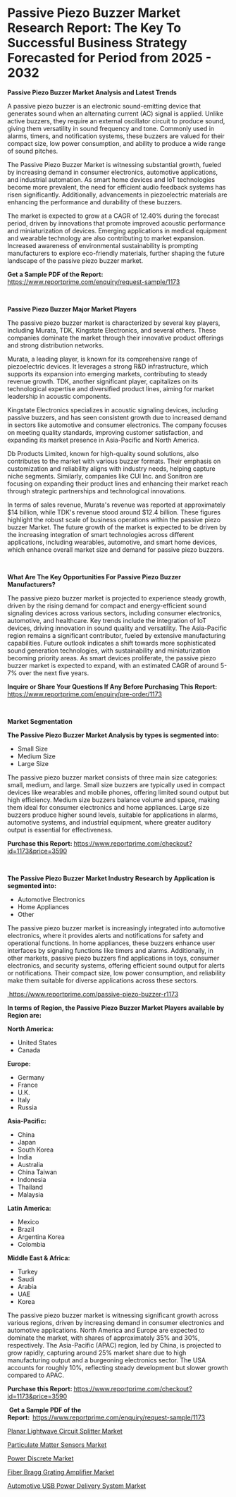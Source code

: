 <p><h1>Passive Piezo Buzzer Market Research Report: The Key To Successful Business Strategy Forecasted for Period from 2025 - 2032</h1></p><p><strong>Passive Piezo Buzzer Market Analysis and Latest Trends</strong></p>
<p><p>A passive piezo buzzer is an electronic sound-emitting device that generates sound when an alternating current (AC) signal is applied. Unlike active buzzers, they require an external oscillator circuit to produce sound, giving them versatility in sound frequency and tone. Commonly used in alarms, timers, and notification systems, these buzzers are valued for their compact size, low power consumption, and ability to produce a wide range of sound pitches.</p><p>The Passive Piezo Buzzer Market is witnessing substantial growth, fueled by increasing demand in consumer electronics, automotive applications, and industrial automation. As smart home devices and IoT technologies become more prevalent, the need for efficient audio feedback systems has risen significantly. Additionally, advancements in piezoelectric materials are enhancing the performance and durability of these buzzers.</p><p>The market is expected to grow at a CAGR of 12.40% during the forecast period, driven by innovations that promote improved acoustic performance and miniaturization of devices. Emerging applications in medical equipment and wearable technology are also contributing to market expansion. Increased awareness of environmental sustainability is prompting manufacturers to explore eco-friendly materials, further shaping the future landscape of the passive piezo buzzer market.</p></p>
<p><strong>Get a Sample PDF of the Report:&nbsp;</strong> <a href="https://www.reportprime.com/enquiry/request-sample/1173?utm_campaign=1875&utm_medium=2&utm_source=Github&utm_content=ia&utm_term=18032025&utm_id=passive-piezo-buzzer">https://www.reportprime.com/enquiry/request-sample/1173</a></p>
<p>&nbsp;</p>
<p><strong>Passive Piezo Buzzer Major Market Players</strong></p>
<p><p>The passive piezo buzzer market is characterized by several key players, including Murata, TDK, Kingstate Electronics, and several others. These companies dominate the market through their innovative product offerings and strong distribution networks.</p><p>Murata, a leading player, is known for its comprehensive range of piezoelectric devices. It leverages a strong R&D infrastructure, which supports its expansion into emerging markets, contributing to steady revenue growth. TDK, another significant player, capitalizes on its technological expertise and diversified product lines, aiming for market leadership in acoustic components.</p><p>Kingstate Electronics specializes in acoustic signaling devices, including passive buzzers, and has seen consistent growth due to increased demand in sectors like automotive and consumer electronics. The company focuses on meeting quality standards, improving customer satisfaction, and expanding its market presence in Asia-Pacific and North America.</p><p>Db Products Limited, known for high-quality sound solutions, also contributes to the market with various buzzer formats. Their emphasis on customization and reliability aligns with industry needs, helping capture niche segments. Similarly, companies like CUI Inc. and Sonitron are focusing on expanding their product lines and enhancing their market reach through strategic partnerships and technological innovations.</p><p>In terms of sales revenue, Murata's revenue was reported at approximately $14 billion, while TDK's revenue stood around $12.4 billion. These figures highlight the robust scale of business operations within the passive piezo buzzer Market. The future growth of the market is expected to be driven by the increasing integration of smart technologies across different applications, including wearables, automotive, and smart home devices, which enhance overall market size and demand for passive piezo buzzers.</p></p>
<p>&nbsp;</p>
<p><strong>What Are The Key Opportunities For Passive Piezo Buzzer Manufacturers?</strong></p>
<p><p>The passive piezo buzzer market is projected to experience steady growth, driven by the rising demand for compact and energy-efficient sound signaling devices across various sectors, including consumer electronics, automotive, and healthcare. Key trends include the integration of IoT devices, driving innovation in sound quality and versatility. The Asia-Pacific region remains a significant contributor, fueled by extensive manufacturing capabilities. Future outlook indicates a shift towards more sophisticated sound generation technologies, with sustainability and miniaturization becoming priority areas. As smart devices proliferate, the passive piezo buzzer market is expected to expand, with an estimated CAGR of around 5-7% over the next five years.</p></p>
<p><strong>Inquire or Share Your Questions If Any Before Purchasing This Report:</strong> <a href="https://www.reportprime.com/enquiry/pre-order/1173?utm_campaign=1875&utm_medium=2&utm_source=Github&utm_content=ia&utm_term=18032025&utm_id=passive-piezo-buzzer">https://www.reportprime.com/enquiry/pre-order/1173</a></p>
<p>&nbsp;</p>
<p><strong>Market Segmentation</strong></p>
<p><strong>The Passive Piezo Buzzer Market Analysis by types is segmented into:</strong></p>
<p><ul><li>Small Size</li><li>Medium Size</li><li>Large Size</li></ul></p>
<p><p>The passive piezo buzzer market consists of three main size categories: small, medium, and large. Small size buzzers are typically used in compact devices like wearables and mobile phones, offering limited sound output but high efficiency. Medium size buzzers balance volume and space, making them ideal for consumer electronics and home appliances. Large size buzzers produce higher sound levels, suitable for applications in alarms, automotive systems, and industrial equipment, where greater auditory output is essential for effectiveness.</p></p>
<p><strong>Purchase this Report:&nbsp;</strong><a href="https://www.reportprime.com/checkout?id=1173&price=3590&utm_campaign=1875&utm_medium=2&utm_source=Github&utm_content=ia&utm_term=18032025&utm_id=passive-piezo-buzzer">https://www.reportprime.com/checkout?id=1173&price=3590</a></p>
<p>&nbsp;</p>
<p><strong>The Passive Piezo Buzzer Market Industry Research by Application is segmented into:</strong></p>
<p><ul><li>Automotive Electronics</li><li>Home Appliances</li><li>Other</li></ul></p>
<p><p>The passive piezo buzzer market is increasingly integrated into automotive electronics, where it provides alerts and notifications for safety and operational functions. In home appliances, these buzzers enhance user interfaces by signaling functions like timers and alarms. Additionally, in other markets, passive piezo buzzers find applications in toys, consumer electronics, and security systems, offering efficient sound output for alerts or notifications. Their compact size, low power consumption, and reliability make them suitable for diverse applications across these sectors.</p></p>
<p><a href="https://www.reportprime.com/passive-piezo-buzzer-r1173?utm_campaign=1875&utm_medium=2&utm_source=Github&utm_content=ia&utm_term=18032025&utm_id=passive-piezo-buzzer">&nbsp;https://www.reportprime.com/passive-piezo-buzzer-r1173</a></p>
<p><strong>In terms of Region, the Passive Piezo Buzzer Market Players available by Region are:</strong></p>
<p>
    <p> <strong> North America: </strong>
        <ul>
            <li>United States</li>
            <li>Canada</li>
        </ul>
        </p> 
    <p> <strong> Europe: </strong>
        <ul>
            <li>Germany</li>
            <li>France</li>
            <li>U.K.</li>
            <li>Italy</li>
            <li>Russia</li>
        </ul>
        </p> 
    <p> <strong> Asia-Pacific: </strong>
        <ul>
            <li>China</li>
            <li>Japan</li>
            <li>South Korea</li>
            <li>India</li>
            <li>Australia</li>
            <li>China Taiwan</li>
            <li>Indonesia</li>
            <li>Thailand</li>
            <li>Malaysia</li>
        </ul>
        </p> 
    <p> <strong> Latin America: </strong>
        <ul>
            <li>Mexico</li>
            <li>Brazil</li>
            <li>Argentina Korea</li>
            <li>Colombia</li>
        </ul>
        </p> 
    <p> <strong> Middle East & Africa: </strong>
        <ul>
            <li>Turkey</li>
            <li>Saudi</li>
            <li>Arabia</li>
            <li>UAE</li>
            <li>Korea</li>
        </ul>
    </p>
    </p>
<p><p>The passive piezo buzzer market is witnessing significant growth across various regions, driven by increasing demand in consumer electronics and automotive applications. North America and Europe are expected to dominate the market, with shares of approximately 35% and 30%, respectively. The Asia-Pacific (APAC) region, led by China, is projected to grow rapidly, capturing around 25% market share due to high manufacturing output and a burgeoning electronics sector. The USA accounts for roughly 10%, reflecting steady development but slower growth compared to APAC.</p></p>
<p><strong>Purchase this Report: </strong><a href="https://www.reportprime.com/checkout?id=1173&price=3590&utm_campaign=1875&utm_medium=2&utm_source=Github&utm_content=ia&utm_term=18032025&utm_id=passive-piezo-buzzer">https://www.reportprime.com/checkout?id=1173&price=3590</a></p>
<p>&nbsp;<strong>Get a Sample PDF of the Report:&nbsp;&nbsp;</strong><a href="https://www.reportprime.com/enquiry/request-sample/1173?utm_campaign=1875&utm_medium=2&utm_source=Github&utm_content=ia&utm_term=18032025&utm_id=passive-piezo-buzzer">https://www.reportprime.com/enquiry/request-sample/1173</a></p>
<p><strong></strong></p>
<p><p><a href="https://github.com/rndwazeri/Market-Research-Report-List-1/blob/main/planar-lightwave-circuit-splitter-market.md?utm_campaign=1875&utm_medium=2&utm_source=Github&utm_content=ia&utm_term=18032025&utm_id=passive-piezo-buzzer">Planar Lightwave Circuit Splitter Market</a></p><p><a href="https://github.com/nikkoureta1y/Market-Research-Report-List-1/blob/main/particulate-matter-sensors-market.md?utm_campaign=1875&utm_medium=2&utm_source=Github&utm_content=ia&utm_term=18032025&utm_id=passive-piezo-buzzer">Particulate Matter Sensors Market</a></p><p><a href="https://github.com/lolahberkik5/Market-Research-Report-List-1/blob/main/power-discrete-market.md?utm_campaign=1875&utm_medium=2&utm_source=Github&utm_content=ia&utm_term=18032025&utm_id=passive-piezo-buzzer">Power Discrete Market</a></p><p><a href="https://github.com/bloggglazaie/Market-Research-Report-List-1/blob/main/fiber-bragg-grating-amplifier-market.md?utm_campaign=1875&utm_medium=2&utm_source=Github&utm_content=ia&utm_term=18032025&utm_id=passive-piezo-buzzer">Fiber Bragg Grating Amplifier Market</a></p><p><a href="https://github.com/dubelsuehsik/Market-Research-Report-List-1/blob/main/automotive-usb-power-delivery-system-market.md?utm_campaign=1875&utm_medium=2&utm_source=Github&utm_content=ia&utm_term=18032025&utm_id=passive-piezo-buzzer">Automotive USB Power Delivery System Market</a></p></p>